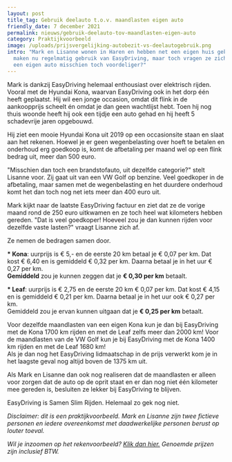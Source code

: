 ```yaml
---
layout: post
title_tag: Gebruik deelauto t.o.v. maandlasten eigen auto
friendly_date: 7 december 2021
permalink: nieuws/gebruik-deelauto-tov-maandlasten-eigen-auto
category: Praktijkvoorbeeld
image: /uploads/prijsvergelijking-autobezit-vs-deelautogebruik.png
intro: "Mark en Lisanne wonen in Haren en hebben net een eigen huis gekocht. Ze
  maken nu regelmatig gebruik van EasyDriving, maar toch vragen ze zich af: is
  een eigen auto misschien toch voordeliger?"
---
```

Mark is dankzij EasyDriving helemaal enthousiast over elektrisch rijden. Vooral met de Hyundai Kona, waarvan EasyDriving ook in het dorp één heeft geplaatst. Hij wil een jonge occasion, omdat dit flink in de aankoopprijs scheelt én omdat je dan geen wachtlijst hebt. Toen hij nog thuis woonde heeft hij ook een tijdje een auto gehad en hij heeft 5 schadevrije jaren opgebouwd.

Hij ziet een mooie Hyundai Kona uit 2019 op een occasionsite staan en slaat aan het rekenen. Hoewel je er geen wegenbelasting over hoeft te betalen en onderhoud erg goedkoop is, komt de afbetaling per maand wel op een flink bedrag uit, meer dan 500 euro.

"Misschien dan toch een brandstofauto, uit dezelfde categorie?" stelt Lisanne voor. Zij gaat uit van een VW Golf op benzine. Veel goedkoper in de afbetaling, maar samen met de wegenbelasting en het duurdere onderhoud komt het dan toch nog net iets meer dan 400 euro uit.

Mark kijkt naar de laatste EasyDriving factuur en ziet dat ze de vorige maand rond de 250 euro uitkwamen en ze toch heel wat kilometers hebben gereden. "Dat is veel goedkoper! Hoeveel zou je dan kunnen rijden voor dezelfde vaste lasten?" vraagt Lisanne zich af.

Ze nemen de bedragen samen door.

**\* Kona**: uurprijs is € 5,- en de eerste 20 km betaal je € 0,07 per km. Dat kost € 6,40 en is gemiddeld € 0,32 per km. Daarna betaal je in het uur € 0,27 per km.\
**Gemiddeld** zou je kunnen zeggen dat je **€ 0,30 per km** betaalt.

**\* Leaf**: uurprijs is € 2,75 en de eerste 20 km € 0,07 per km. Dat kost € 4,15 en is gemiddeld € 0,21 per km. Daarna betaal je in het uur ook € 0,27 per km.\
Gemiddeld zou je ervan kunnen uitgaan dat je **€ 0,25 per km** betaalt.

Voor dezelfde maandlasten van een eigen Kona kun je dan bij EasyDriving met de Kona 1700 km rijden en met de Leaf zelfs meer dan 2000 km! Voor de maandlasten van de VW Golf kun je bij EasyDriving met de Kona 1400 km rijden en met de Leaf 1680 km!\
Als je dan nog het EasyDriving lidmaatschap in de prijs verwerkt kom je in het laagste geval nog altijd boven de 1375 km uit.

Als Mark en Lisanne dan ook nog realiseren dat de maandlasten er alleen voor zorgen dat de auto op de oprit staat en er dan nog niet één kilometer mee gereden is, besluiten ze lekker bij EasyDriving te blijven.

EasyDriving is Samen Slim Rijden. Helemaal zo gek nog niet.

*Disclaimer: dit is een praktijkvoorbeeld. Mark en Lisanne zijn twee fictieve personen en iedere overeenkomst met daadwerkelijke personen berust op louter toeval.*

*Wil je inzoomen op het rekenvoorbeeld? [Klik dan hier.](https://d33wubrfki0l68.cloudfront.net/fd2ec45aec26f76b25663488456723f7c6a4bb01/cb573/uploads/prijsvergelijking-autobezit-vs-deelautogebruik.png) Genoemde prijzen zijn inclusief BTW.*